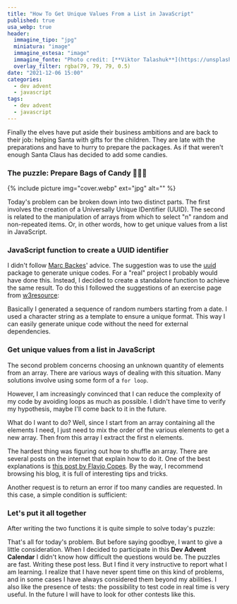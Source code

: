 ```yaml
---
title: "How To Get Unique Values From a List in JavaScript"
published: true
usa_webp: true
header:
  immagine_tipo: "jpg"
  miniatura: "image"
  immagine_estesa: "image"
  immagine_fonte: "Photo credit: [**Viktor Talashuk**](https://unsplash.com/@viktortalashuk)"
  overlay_filter: rgba(79, 79, 79, 0.5)
date: "2021-12-06 15:00"
categories:
  - dev advent
  - javascript
tags:
  - dev advent
  - javascript
---
```


Finally the elves have put aside their business ambitions and are back to their job: helping Santa with gifts for the children. They are late with the preparations and have to hurry to prepare the packages. As if that weren't enough Santa Claus has decided to add some candies.

### The puzzle: Prepare Bags of Candy 🍫🍬🍭

{% include picture img="cover.webp" ext="jpg" alt="" %}

Today's problem can be broken down into two distinct parts. The first involves the creation of a Universally Unique IDentifier (UUID). The second is related to the manipulation of arrays from which to select "n" random and non-repeated items. Or, in other words, how to get unique values from a list in JavaScript.

### JavaScript function to create a UUID identifier

I didn't follow [Marc Backes](https://twitter.com/themarcba)' advice. The suggestion was to use the [uuid](https://www.npmjs.com/package/uuid) package to generate unique codes. For a "real" project I probably would have done this. Instead, I decided to create a standalone function to achieve the same result. To do this I followed the suggestions of an exercise page from [w3resource](https://www.w3resource.com/javascript-exercises/javascript-math-exercise-23.php):

<script src="https://gist.github.com/el3um4s/419cfa8760850ce799b392b51c41257f.js"></script>

Basically I generated a sequence of random numbers starting from a date. I used a character string as a template to ensure a unique format. This way I can easily generate unique code without the need for external dependencies.

### Get unique values from a list in JavaScript

The second problem concerns choosing an unknown quantity of elements from an array. There are various ways of dealing with this situation. Many solutions involve using some form of a `for loop`.

However, I am increasingly convinced that I can reduce the complexity of my code by avoiding loops as much as possible. I didn't have time to verify my hypothesis, maybe I'll come back to it in the future.

What do I want to do? Well, since I start from an array containing all the elements I need, I just need to mix the order of the various elements to get a new array. Then from this array I extract the first n elements.

<script src="https://gist.github.com/el3um4s/3d7935cc6629058e53f2a4aca95b8208.js"></script>

The hardest thing was figuring out how to shuffle an array. There are several posts on the internet that explain how to do it. One of the best explanations is [this post by Flavio Copes](https://flaviocopes.com/how-to-shuffle-array-javascript/). By the way, I recommend browsing his blog, it is full of interesting tips and tricks.

Another request is to return an error if too many candies are requested. In this case, a simple condition is sufficient:

<script src="https://gist.github.com/el3um4s/17f1fa9b89289410e111c345d3aff86b.js"></script>

### Let's put it all together

After writing the two functions it is quite simple to solve today's puzzle:

<script src="https://gist.github.com/el3um4s/43713053c9004ea21183c6f7f5814ed3.js"></script>

That's all for today's problem. But before saying goodbye, I want to give a little consideration. When I decided to participate in this **Dev Advent Calendar** I didn't know how difficult the questions would be. The puzzles are fast. Writing these post less. But I find it very instructive to report what I am learning. I realize that I have never spent time on this kind of problems, and in some cases I have always considered them beyond my abilities. I also like the presence of tests: the possibility to test code in real time is very useful. In the future I will have to look for other contests like this.
